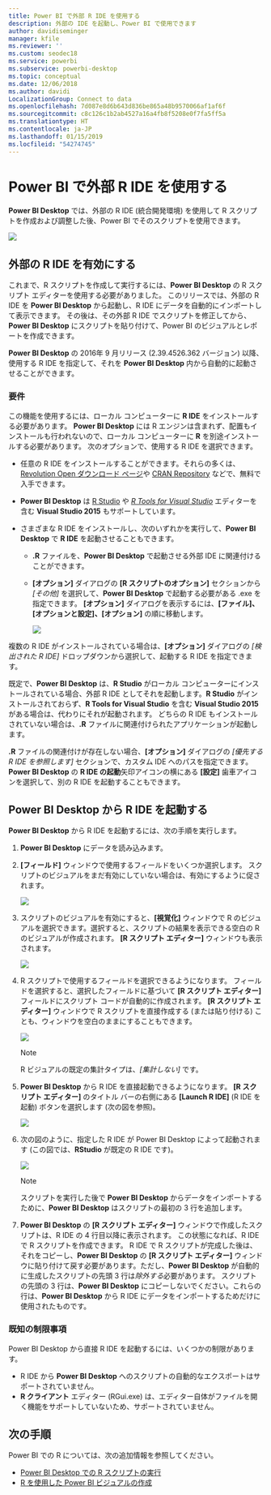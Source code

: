 ```yaml
---
title: Power BI で外部 R IDE を使用する
description: 外部の IDE を起動し、Power BI で使用できます
author: davidiseminger
manager: kfile
ms.reviewer: ''
ms.custom: seodec18
ms.service: powerbi
ms.subservice: powerbi-desktop
ms.topic: conceptual
ms.date: 12/06/2018
ms.author: davidi
LocalizationGroup: Connect to data
ms.openlocfilehash: 7d087e8d6b643d836be865a48b9570066af1af6f
ms.sourcegitcommit: c8c126c1b2ab4527a16a4fb8f5208e0f7fa5ff5a
ms.translationtype: HT
ms.contentlocale: ja-JP
ms.lasthandoff: 01/15/2019
ms.locfileid: "54274745"
---
```

# <a name="use-an-external-r-ide-with-power-bi"></a>Power BI で外部 R IDE を使用する
**Power BI Desktop** では、外部の R IDE (統合開発環境) を使用して R スクリプトを作成および調整した後、Power BI でそのスクリプトを使用できます。

![](media/desktop-r-ide/r-ide_1a.png)

## <a name="enable-an-external-r-ide"></a>外部の R IDE を有効にする
これまで、R スクリプトを作成して実行するには、**Power BI Desktop** の R スクリプト エディターを使用する必要がありました。 このリリースでは、外部の R IDE を **Power BI Desktop** から起動し、R IDE にデータを自動的にインポートして表示できます。 その後は、その外部 R IDE でスクリプトを修正してから、**Power BI Desktop** にスクリプトを貼り付けて、Power BI のビジュアルとレポートを作成できます。

**Power BI Desktop** の 2016年 9 月リリース (2.39.4526.362 バージョン) 以降、使用する R IDE を指定して、それを **Power BI Desktop** 内から自動的に起動させることができます。

### <a name="requirements"></a>要件
この機能を使用するには、ローカル コンピューターに **R IDE** をインストールする必要があります。 **Power BI Desktop** には R エンジンは含まれず、配置もインストールも行われないので、ローカル コンピューターに **R** を別途インストールする必要があります。 次のオプションで、使用する R IDE を選択できます。

* 任意の R IDE をインストールすることができます。それらの多くは、[Revolution Open ダウンロード ページ](https://mran.revolutionanalytics.com/download/)や [CRAN Repository](https://cran.r-project.org/bin/windows/base/) などで、無料で入手できます。
* **Power BI Desktop** は [R Studio](https://www.rstudio.com/) や [*R Tools for Visual Studio*](https://beta.visualstudio.com/vs/rtvs/) エディターを含む **Visual Studio 2015** もサポートしています。
* さまざまな R IDE をインストールし、次のいずれかを実行して、**Power BI Desktop** で **R IDE** を起動させることもできます。
  
  * **.R** ファイルを、**Power BI Desktop** で起動させる外部 IDE に関連付けることができます。
  * **[オプション]** ダイアログの **[R スクリプトのオプション]** セクションから *[その他]* を選択して、**Power BI Desktop** で起動する必要がある .exe を指定できます。 **[オプション]** ダイアログを表示するには、**[ファイル]、[オプションと設定]、[オプション]** の順に移動します。
    
    ![](media/desktop-r-ide/r-ide_1b.png)

複数の R IDE がインストールされている場合は、**[オプション]** ダイアログの *[検出された R IDE]* ドロップダウンから選択して、起動する R IDE を指定できます。

既定で、**Power BI Desktop** は、**R Studio** がローカル コンピューターにインストールされている場合、外部 R IDE としてそれを起動します。**R Studio** がインストールされておらず、**R Tools for Visual Studio** を含む **Visual Studio 2015** がある場合は、代わりにそれが起動されます。 どちらの R IDE もインストールされていない場合は、**.R** ファイルに関連付けられたアプリケーションが起動します。

**.R** ファイルの関連付けが存在しない場合、**[オプション]** ダイアログの *[優先する R IDE を参照します]* セクションで、カスタム IDE へのパスを指定できます。 **Power BI Desktop** の **R IDE の起動**矢印アイコンの横にある **[設定]** 歯車アイコンを選択して、別の R IDE を起動することもできます。

## <a name="launch-an-r-ide-from-power-bi-desktop"></a>Power BI Desktop から R IDE を起動する
**Power BI Desktop** から R IDE を起動するには、次の手順を実行します。

1. **Power BI Desktop** にデータを読み込みます。
2. **[フィールド]** ウィンドウで使用するフィールドをいくつか選択します。 スクリプトのビジュアルをまだ有効にしていない場合は、有効にするように促されます。
   
   ![](media/desktop-r-ide/r-ide_3.png)
3. スクリプトのビジュアルを有効にすると、**[視覚化]** ウィンドウで R のビジュアルを選択できます。選択すると、スクリプトの結果を表示できる空白の R のビジュアルが作成されます。 **[R スクリプト エディター]** ウィンドウも表示されます。
   
   ![](media/desktop-r-ide/r-ide_4.png)
4. R スクリプトで使用するフィールドを選択できるようになります。 フィールドを選択すると、選択したフィールドに基づいて **[R スクリプト エディター]** フィールドにスクリプト コードが自動的に作成されます。 **[R スクリプト エディター]** ウィンドウで R スクリプトを直接作成する (または貼り付ける) ことも、ウィンドウを空白のままにすることもできます。
   
   ![](media/desktop-r-ide/r-ide_5.png)
   
   > [!NOTE]
   > R ビジュアルの既定の集計タイプは、*[集計しない]* です。
   > 
   > 
5. **Power BI Desktop** から R IDE を直接起動できるようになります。 **[R スクリプト エディター]** のタイトル バーの右側にある **[Launch R IDE]** (R IDE を起動) ボタンを選択します (次の図を参照)。
   
   ![](media/desktop-r-ide/r-ide_6.png)
6. 次の図のように、指定した R IDE が Power BI Desktop によって起動されます (この図では、**RStudio** が既定の R IDE です)。
   
   ![](media/desktop-r-ide/r-ide_7.png)
   
   > [!NOTE]
   > スクリプトを実行した後で **Power BI Desktop** からデータをインポートするために、**Power BI Desktop** はスクリプトの最初の 3 行を追加します。
   > 
   > 
7. **Power BI Desktop** の **[R スクリプト エディター]** ウィンドウで作成したスクリプトは、R IDE の 4 行目以降に表示されます。 この状態になれば、R IDE で R スクリプトを作成できます。 R IDE で R スクリプトが完成した後は、それをコピーし、**Power BI Desktop** の **[R スクリプト エディター]** ウィンドウに貼り付けて戻す必要があります。ただし、**Power BI Desktop** が自動的に生成したスクリプトの先頭 3 行は*除外する*必要があります。 スクリプトの先頭の 3 行は、**Power BI Desktop** にコピーしないでください。これらの行は、**Power BI Desktop** から R IDE にデータをインポートするためだけに使用されたものです。

### <a name="known-limitations"></a>既知の制限事項
Power BI Desktop から直接 R IDE を起動するには、いくつかの制限があります。

* R IDE から **Power BI Desktop** へのスクリプトの自動的なエクスポートはサポートされていません。
* **R クライアント** エディター (RGui.exe) は、エディター自体がファイルを開く機能をサポートしていないため、サポートされていません。

## <a name="next-steps"></a>次の手順
Power BI での R については、次の追加情報を参照してください。

* [Power BI Desktop での R スクリプトの実行](desktop-r-scripts.md)
* [R を使用した Power BI ビジュアルの作成](desktop-r-visuals.md)

